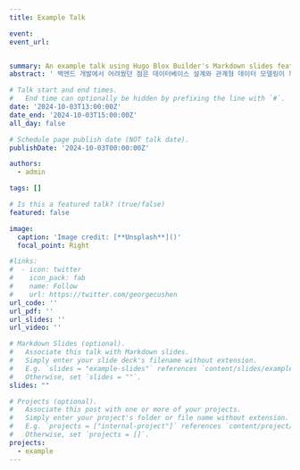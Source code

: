 ```yaml
---
title: Example Talk

event: 
event_url: 


summary: An example talk using Hugo Blox Builder's Markdown slides feature.
abstract: ' 백엔드 개발에서 어려웠던 점은 데이터베이스 설계와 관계형 데이터 모델링이 복잡해 적절한 구조를 정의하는 것이 힘들었던 것 같다. 또한, RESTful API를 설계할 때 클라이언트의 요구 사항을 충족하면서도 효율적이고 일관된 엔드포인트를 만드는 것이 까다롭고, 다양한 오류를 적절히 처리하며 사용자에게 이해하기 쉬운 메시지를 제공하는 것도 어려웠던 것 같다. 더불어 사용자 인증과 데이터 보호를 위한 보안 취약점을 예방하는 것이 어렵고, 높은 트래픽 상황에서도 안정적인 성능을 유지하기 위해 서버를 최적화하고 스케일링하는 것이 도전적이었던 것 같다.'

# Talk start and end times.
#   End time can optionally be hidden by prefixing the line with `#`.
date: '2024-10-03T13:00:00Z'
date_end: '2024-10-03T15:00:00Z'
all_day: false

# Schedule page publish date (NOT talk date).
publishDate: '2024-10-03T00:00:00Z'

authors:
  - admin

tags: []

# Is this a featured talk? (true/false)
featured: false

image:
  caption: 'Image credit: [**Unsplash**]()'
  focal_point: Right

#links:
#  - icon: twitter
#    icon_pack: fab
#    name: Follow
#    url: https://twitter.com/georgecushen
url_code: ''
url_pdf: ''
url_slides: ''
url_video: ''

# Markdown Slides (optional).
#   Associate this talk with Markdown slides.
#   Simply enter your slide deck's filename without extension.
#   E.g. `slides = "example-slides"` references `content/slides/example-slides.md`.
#   Otherwise, set `slides = ""`.
slides: ""

# Projects (optional).
#   Associate this post with one or more of your projects.
#   Simply enter your project's folder or file name without extension.
#   E.g. `projects = ["internal-project"]` references `content/project/deep-learning/index.md`.
#   Otherwise, set `projects = []`.
projects:
  - example
---
```

